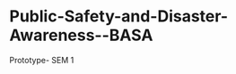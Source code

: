 Public-Safety-and-Disaster-Awareness--BASA
==========================================

Prototype- SEM 1
